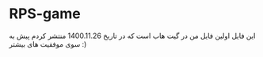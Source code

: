 # RPS-game
این فایل اولین فایل من در گیت هاب است که در تاریخ 1400.11.26 منتشر کردم
پیش به سوی موفقیت های بیشتر 
:)
